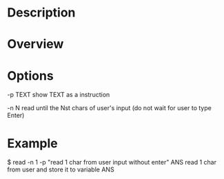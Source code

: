# Description

# Overview

# Options
-p TEXT
    show TEXT as a instruction

-n N
    read until the Nst chars of user's input (do not wait for user to type Enter)
    
# Example
$ read -n 1 -p "read 1 char from user input without enter" ANS
    read 1 char from user and store it to variable ANS

